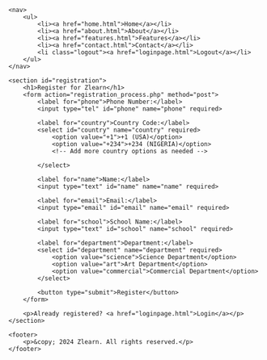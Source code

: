 <!DOCTYPE html>
<html lang="en">
<head>
    <meta charset="UTF-8">
    <meta name="viewport" content="width=device-width, initial-scale=1.0">
    <title>Zlearn - Registration/Login</title>
    <link rel="stylesheet" type="text/css" href="styles.css">
</head>
<body>

    <nav>
        <ul>
            <li><a href="home.html">Home</a></li>
            <li><a href="about.html">About</a></li>
            <li><a href="features.html">Features</a></li>
            <li><a href="contact.html">Contact</a></li>
            <li class="logout"><a href="loginpage.html">Logout</a></li>
        </ul>
    </nav>

    <section id="registration">
        <h1>Register for Zlearn</h1>
        <form action="registration_process.php" method="post">
            <label for="phone">Phone Number:</label>
            <input type="tel" id="phone" name="phone" required>

            <label for="country">Country Code:</label>
            <select id="country" name="country" required>
                <option value="+1">+1 (USA)</option>
                <option value="+234">+234 (NIGERIA)</option>
                <!-- Add more country options as needed -->

            </select>

            <label for="name">Name:</label>
            <input type="text" id="name" name="name" required>

            <label for="email">Email:</label>
            <input type="email" id="email" name="email" required>

            <label for="school">School Name:</label>
            <input type="text" id="school" name="school" required>

            <label for="department">Department:</label>
            <select id="department" name="department" required>
                <option value="science">Science Department</option>
                <option value="art">Art Department</option>
                <option value="commercial">Commercial Department</option>
            </select>

            <button type="submit">Register</button>
        </form>

        <p>Already registered? <a href="loginpage.html">Login</a></p>
    </section>

    <footer>
        <p>&copy; 2024 Zlearn. All rights reserved.</p>
    </footer>

</body>
</html>
